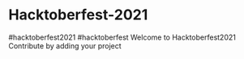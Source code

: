 # Hacktoberfest-2021
#hacktoberfest2021 #hacktoberfest
Welcome to Hacktoberfest2021
Contribute by adding your project
